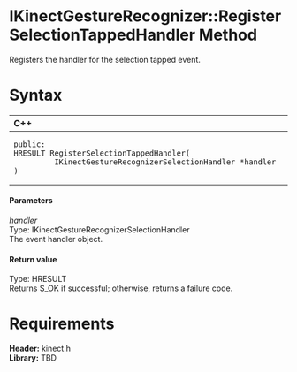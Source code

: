 IKinectGestureRecognizer::RegisterSelectionTappedHandler Method  
===============================================================  

Registers the handler for the selection tapped event. <span id="syntaxSection"></span>

Syntax  
======  

<table>
<colgroup>
<col width="100%" />
</colgroup>
<thead>
<tr class="header">
<th align="left">C++</th>
</tr>
</thead>
<tbody>
<tr class="odd">
<td align="left"><pre><code>public:  
HRESULT RegisterSelectionTappedHandler(  
         IKinectGestureRecognizerSelectionHandler *handler  
)</code></pre></td>
</tr>
</tbody>
</table>

<span id="ID4EG"></span>
#### Parameters  

*handler*    
Type: IKinectGestureRecognizerSelectionHandler  
The event handler object.  

<span id="ID4EP"></span>
#### Return value  

Type: HRESULT  
Returns S\_OK if successful; otherwise, returns a failure code.  

<span id="requirements"></span>

Requirements  
============  

**Header:** kinect.h  
**Library:** TBD  



<!--Please do not edit the data in the comment block below.-->
<!--
TOCTitle : RegisterSelectionTappedHandler Method
RLTitle : IKinectGestureRecognizer::RegisterSelectionTappedHandler Method
KeywordK : RegisterSelectionTappedHandler method
KeywordK : IKinectGestureRecognizer::RegisterSelectionTappedHandler method
KeywordF : IKinectGestureRecognizer::RegisterSelectionTappedHandler
KeywordF : RegisterSelectionTappedHandler
KeywordF : Microsoft.Kinect.kinect.IKinectGestureRecognizer.RegisterSelectionTappedHandler(IKinectGestureRecognizerSelectionHandler)
KeywordA : M:Microsoft.Kinect.kinect.IKinectGestureRecognizer.RegisterSelectionTappedHandler(IKinectGestureRecognizerSelectionHandler)
AssetID : M:Microsoft.Kinect.kinect.IKinectGestureRecognizer.RegisterSelectionTappedHandler(IKinectGestureRecognizerSelectionHandler)
Locale : en-us
CommunityContent : 1
APIType : Managed
APILocation : 
APIName : Microsoft.Kinect.kinect.IKinectGestureRecognizer::RegisterSelectionTappedHandler
TargetOS : Windows
TopicType : kbSyntax
DevLang : C++
DocSet : K4Wv2
ProjType : K4Wv2Proj
Technology : Kinect for Windows
Product : Kinect for Windows SDK v2
productversion : 20
-->
